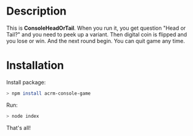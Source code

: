 # Description
This is **ConsoleHeadOrTail**. When you run it, you get question "Head or Tail?" and you need to peek up a variant. Then digital coin is flipped and you lose or win. And the next round begin. You can quit game any time.

# Installation

Install package:
```bash
> npm install acrm-console-game
```

Run:
```bash
> node index
```

That's all!